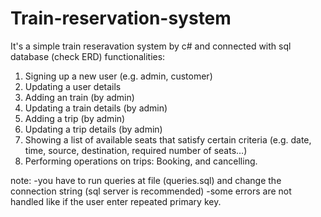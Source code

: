 # Train-reservation-system
It's a simple train reseravation system by c# and connected with sql database (check ERD)
functionalities:
1. Signing up a new user (e.g. admin, customer)
2. Updating a user details
3. Adding an train (by admin)
4. Updating a train details (by admin)
5. Adding a trip (by admin)
6. Updating a trip details (by admin)
7. Showing a list of available seats that satisfy certain criteria (e.g. date, time, source, destination, required number of seats…)
8. Performing operations on trips: Booking, and cancelling.

note:
-you have to run queries at file (queries.sql) and change the connection string (sql server is recommended) 
-some errors are not handled like if the user enter repeated primary key.
